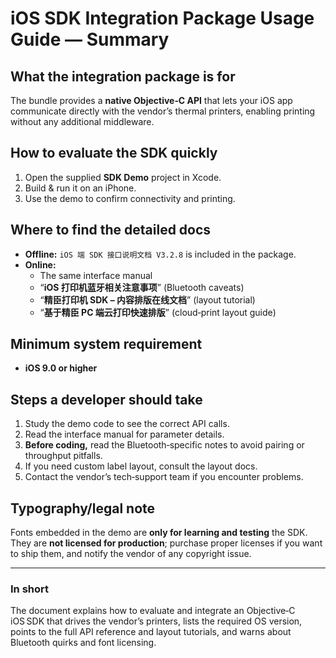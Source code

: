 # iOS SDK Integration Package Usage Guide — Summary

## What the integration package is for
The bundle provides a **native Objective‑C API** that lets your iOS app communicate directly with the vendor’s thermal printers, enabling printing without any additional middleware.

## How to evaluate the SDK quickly
1. Open the supplied **SDK Demo** project in Xcode.  
2. Build & run it on an iPhone.  
3. Use the demo to confirm connectivity and printing.

## Where to find the detailed docs
* **Offline:** `iOS 端 SDK 接口说明文档 V3.2.8` is included in the package.  
* **Online:**  
  * The same interface manual  
  * “**iOS 打印机蓝牙相关注意事项**” (Bluetooth caveats)  
  * “**精臣打印机 SDK – 内容排版在线文档**” (layout tutorial)  
  * “**基于精臣 PC 端云打印快速排版**” (cloud‑print layout guide)

## Minimum system requirement
* **iOS 9.0 or higher**

## Steps a developer should take
1. Study the demo code to see the correct API calls.  
2. Read the interface manual for parameter details.  
3. **Before coding,** read the Bluetooth‑specific notes to avoid pairing or throughput pitfalls.  
4. If you need custom label layout, consult the layout docs.  
5. Contact the vendor’s tech‑support team if you encounter problems.

## Typography/legal note
Fonts embedded in the demo are **only for learning and testing** the SDK. They are **not licensed for production**; purchase proper licenses if you want to ship them, and notify the vendor of any copyright issue.

---

### In short
The document explains how to evaluate and integrate an Objective‑C iOS SDK that drives the vendor’s printers, lists the required OS version, points to the full API reference and layout tutorials, and warns about Bluetooth quirks and font licensing.
